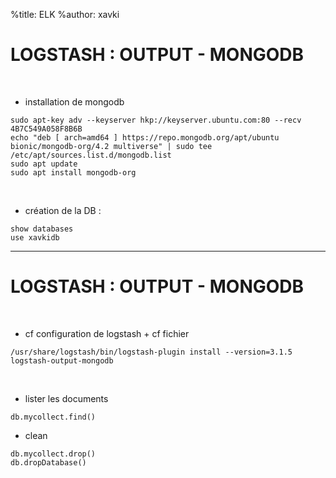 %title: ELK
%author: xavki


# LOGSTASH : OUTPUT - MONGODB


<br>


* installation de mongodb

```
sudo apt-key adv --keyserver hkp://keyserver.ubuntu.com:80 --recv 4B7C549A058F8B6B
echo "deb [ arch=amd64 ] https://repo.mongodb.org/apt/ubuntu bionic/mongodb-org/4.2 multiverse" | sudo tee /etc/apt/sources.list.d/mongodb.list
sudo apt update
sudo apt install mongodb-org
```

<br>


* création de la DB :

```
show databases
use xavkidb
```

-------------------------------------------------------------------------------------

# LOGSTASH : OUTPUT - MONGODB


<br>


* cf configuration de logstash + cf fichier

```
/usr/share/logstash/bin/logstash-plugin install --version=3.1.5 logstash-output-mongodb
```


<br>


* lister les documents

```
db.mycollect.find()
```

* clean

```
db.mycollect.drop()
db.dropDatabase() 
```

